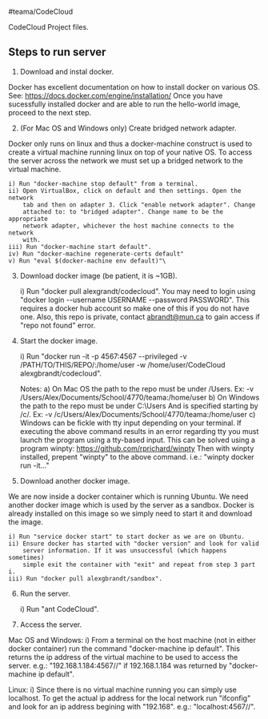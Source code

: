 #teama/CodeCloud

CodeCloud Project files. 

Steps to run server
-------------------


1. Download and instal docker. 

Docker has excellent documentation on how to install docker on various OS.
See: https://docs.docker.com/engine/installation/ Once you have sucessfully
installed docker and are able to run the hello-world image, proceed to the 
next step.

2. (For Mac OS and Windows only) Create bridged network adapter.

Docker only runs on linux and thus a docker-machine construct is used to create
a virtual machine running linux on top of your native OS. To access the server
across the network we must set up a bridged network to the virtual machine. 

    i) Run "docker-machine stop default" from a terminal.
    ii) Open VirtualBox, click on default and then settings. Open the network
        tab and then on adapter 3. Click "enable network adapter". Change
        attached to: to "bridged adapter". Change name to be the appropriate
        network adapter, whichever the host machine connects to the network
        with.
    iii) Run "docker-machine start default".
    iv) Run "docker-machine regenerate-certs default"
    v) Run "eval $(docker-machine env default)"\

3. Download docker image (be patient, it is ~1GB).

    i) Run "docker pull alexgrandt/codecloud". You may need to login using
       "docker login --username USERNAME --password PASSWORD". This requires
       a docker hub account so make one of this if you do not have one. Also,
       this repo is private, contact abrandt@mun.ca to gain access if "repo
       not found" error.

4. Start the docker image. 

    i) Run "docker run -it -p 4567:4567 --privileged -v /PATH/TO/THIS/REPO/:/home/user -w /home/user/CodeCloud alexgbrandt/codecloud".

    Notes: 
        a) On Mac OS the path to the repo must be under /Users.
           Ex: -v /Users/Alex/Documents/School/4770/teama:/home/user
        b) On Windows the path to the repo must be under C:\Users
           And is specified starting by /c/.
           Ex: -v /c/Users/Alex/Documents/School/4770/teama:/home/user
        c) Windows can be fickle with tty input depending on your terminal.
           If executing the above command results in an error regarding tty
           you must launch the program using a tty-based input. This can
           be solved using a program winpty: https://github.com/rprichard/winpty
           Then with winpty installed, prepent "winpty" to the above command.
           i.e.: "winpty docker run -it..."

5) Download another docker image. 

We are now inside a docker container which is running Ubuntu. We need another
docker image which is used by the server as a sandbox. Docker is already installed
on this image so we simply need to start it and download the image. 

    i) Run "service docker start" to start docker as we are on Ubuntu.
    ii) Ensure docker has started with "docker version" and look for valid
        server information. If it was unsuccessful (which happens sometimes) 
        simple exit the container with "exit" and repeat from step 3 part i.
    iii) Run "docker pull alexgbrandt/sandbox".

6) Run the server. 

    i) Run "ant CodeCloud".

7) Access the server.

  Mac OS and Windows:
    i) From a terminal on the host machine (not in either docker container) 
       run the command "docker-machine ip default". This returns the ip address
       of the virtual machine to be used to access the server. 
       e.g.: "192.168.1.184:4567//" if 192.168.1.184 was returned by 
       "docker-machine ip default".

  Linux: 
    i) Since there is no virtual machine running you can simply use localhost.
       To get the actual ip address for the local network run "ifconfig" and
       look for an ip address begining with "192.168". 
       e.g.: "localhost:4567//".
